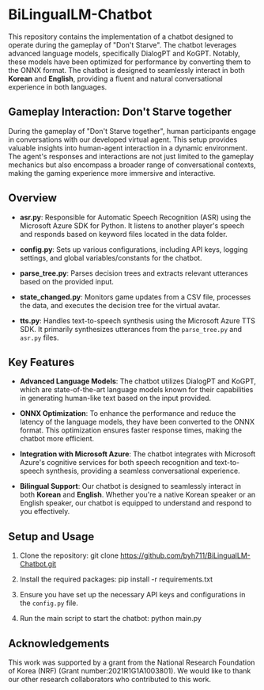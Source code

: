 # BiLingualLM-Chatbot

This repository contains the implementation of a chatbot designed to operate during the gameplay of "Don't Starve". The chatbot leverages advanced language models, specifically DialogPT and KoGPT. Notably, these models have been optimized for performance by converting them to the ONNX format. The chatbot is designed to seamlessly interact in both **Korean** and **English**, providing a fluent and natural conversational experience in both languages.

## Gameplay Interaction: Don't Starve together

During the gameplay of "Don't Starve together", human participants engage in conversations with our developed virtual agent. This setup provides valuable insights into human-agent interaction in a dynamic environment. The agent's responses and interactions are not just limited to the gameplay mechanics but also encompass a broader range of conversational contexts, making the gaming experience more immersive and interactive.

## Overview

- **asr.py**: Responsible for Automatic Speech Recognition (ASR) using the Microsoft Azure SDK for Python. It listens to another player's speech and responds based on keyword files located in the data folder.
  
- **config.py**: Sets up various configurations, including API keys, logging settings, and global variables/constants for the chatbot.

- **parse_tree.py**: Parses decision trees and extracts relevant utterances based on the provided input.

- **state_changed.py**: Monitors game updates from a CSV file, processes the data, and executes the decision tree for the virtual avatar.

- **tts.py**: Handles text-to-speech synthesis using the Microsoft Azure TTS SDK. It primarily synthesizes utterances from the `parse_tree.py` and `asr.py` files.

## Key Features

- **Advanced Language Models**: The chatbot utilizes DialogPT and KoGPT, which are state-of-the-art language models known for their capabilities in generating human-like text based on the input provided.

- **ONNX Optimization**: To enhance the performance and reduce the latency of the language models, they have been converted to the ONNX format. This optimization ensures faster response times, making the chatbot more efficient.

- **Integration with Microsoft Azure**: The chatbot integrates with Microsoft Azure's cognitive services for both speech recognition and text-to-speech synthesis, providing a seamless conversational experience.

- **Bilingual Support**: Our chatbot is designed to seamlessly interact in both **Korean** and **English**. Whether you're a native Korean speaker or an English speaker, our chatbot is equipped to understand and respond to you effectively.

## Setup and Usage

1. Clone the repository: git clone https://github.com/byh711/BiLingualLM-Chatbot.git
   
2. Install the required packages: pip install -r requirements.txt
   
3. Ensure you have set up the necessary API keys and configurations in the `config.py` file.
   
4. Run the main script to start the chatbot: python main.py

## Acknowledgements
This work was supported by a grant from the National Research Foundation of Korea (NRF) (Grant number:2021R1G1A1003801). 
We would like to thank our other research collaborators who contributed to this work.
